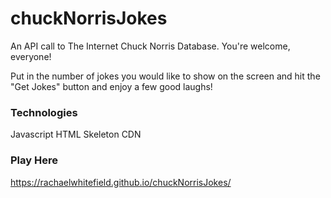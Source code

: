 # chuckNorrisJokes

An API call to The Internet Chuck Norris Database.  You're welcome, everyone!  

Put in the number of jokes you would like to show on the screen and hit the "Get Jokes" button and enjoy a few good laughs!  

### Technologies
Javascript
HTML
Skeleton CDN

### Play Here
https://rachaelwhitefield.github.io/chuckNorrisJokes/
